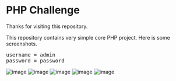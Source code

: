 # PHP Challenge 
Thanks for visiting this repository.

This repository contains very simple core PHP project. Here is some screenshots.
<pre>
username = admin 
password = password
</pre>
![image](https://user-images.githubusercontent.com/13075784/140319549-b5fd9d60-5730-450e-92cb-fb519546bc17.png)
![image](https://user-images.githubusercontent.com/13075784/140319746-92e6835d-e79c-4159-a31d-c35a4d711be5.png)
![image](https://user-images.githubusercontent.com/13075784/140320284-8c972a8a-e8d6-44b6-9b46-98e00bd124fd.png)
![image](https://user-images.githubusercontent.com/13075784/140320346-660a955f-af1f-4f1b-b93e-4db03e4ac949.png)
![image](https://user-images.githubusercontent.com/13075784/140320436-7852a36b-c4f2-4dc4-b2eb-afe8429a2675.png)
